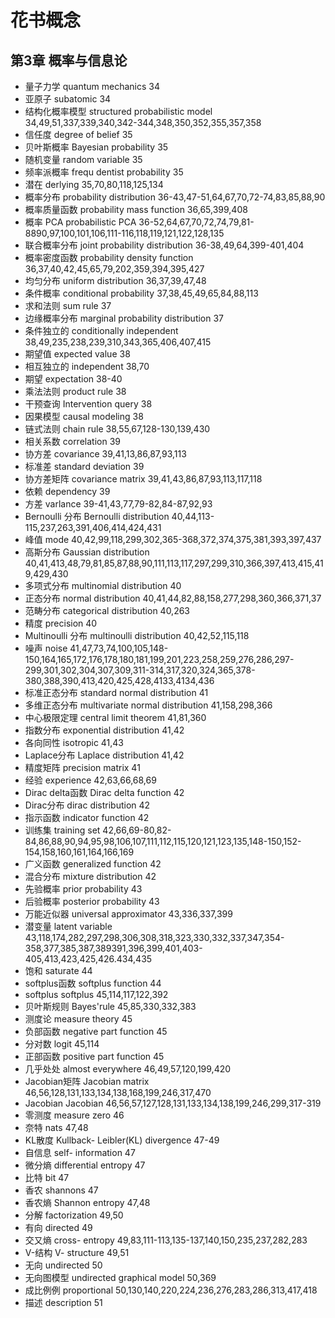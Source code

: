 # 花书概念

## 第3章 概率与信息论

- 量子力学 quantum mechanics 34
- 亚原子 subatomic 34
- 结构化概率模型 structured probabilistic model 34,49,51,337,339,340,342-344,348,350,352,355,357,358
- 信任度 degree of belief 35
- 贝叶斯概率 Bayesian probability 35
- 随机变量 random variable 35
- 频率派概率 frequ dentist probability 35
- 潜在 derlying 35,70,80,118,125,134
- 概率分布 probability distribution 36-43,47-51,64,67,70,72-74,83,85,88,90
- 概率质量函数 probability mass function 36,65,399,408
- 概率 PCA probabilistic PCA 36-52,64,67,70,72,74,79,81-8890,97,100,101,106,111-116,118,119,121,122,128,135
- 联合概率分布 joint probability distribution 36-38,49,64,399-401,404
- 概率密度函数 probability density function 36,37,40,42,45,65,79,202,359,394,395,427
- 均匀分布 uniform distribution 36,37,39,47,48
- 条件概率 conditional probability 37,38,45,49,65,84,88,113
- 求和法则 sum rule 37
- 边缘概率分布 marginal probability distribution 37
- 条件独立的 conditionally independent 38,49,235,238,239,310,343,365,406,407,415
- 期望值 expected value 38
- 相互独立的 independent 38,70
- 期望 expectation 38-40
- 乘法法则 product rule 38
- 干预查询 Intervention query 38
- 因果模型 causal modeling 38
- 链式法则 chain rule 38,55,67,128-130,139,430
- 相关系数 correlation 39
- 协方差 covariance 39,41,13,86,87,93,113
- 标准差 standard deviation 39
- 协方差矩阵 covariance matrix 39,41,43,86,87,93,113,117,118
- 依赖 dependency 39
- 方差 varlance 39-41,43,77,79-82,84-87,92,93
- Bernoulli 分布 Bernoulli distribution 40,44,113-115,237,263,391,406,414,424,431
- 峰值 mode 40,42,99,118,299,302,365-368,372,374,375,381,393,397,437
- 高斯分布 Gaussian distribution 40,41,413,48,79,81,85,87,88,90,111,113,117,297,299,310,366,397,413,415,419,429,430
- 多项式分布 multinomial distribution 40
- 正态分布 normal distribution 40,41,44,82,88,158,277,298,360,366,371,37
- 范畴分布 categorical distribution 40,263
- 精度 precision 40
- Multinoulli 分布  multinoulli distribution  40,42,52,115,118
- 噪声 noise 41,47,73,74,100,105,148-150,164,165,172,176,178,180,181,199,201,223,258,259,276,286,297-299,301,302,304,307,309,311-314,317,320,324,365,378-380,388,390,413,420,425,428,4133,4134,436
- 标准正态分布 standard normal distribution 41
- 多维正态分布 multivariate normal distribution 41,158,298,366
- 中心极限定理 central limit theorem 41,81,360
- 指数分布 exponential distribution 41,42
- 各向同性 isotropic 41,43
- Laplace分布 Laplace distribution 41,42
- 精度矩阵 precision matrix 41
- 经验 experience 42,63,66,68,69
- Dirac delta函数 Dirac delta function 42
- Dirac分布 dirac distribution 42
- 指示函数 indicator function 42
- 训练集 training set 42,66,69-80,82-84,86,88,90,94,95,98,106,107,111,112,115,120,121,123,135,148-150,152-154,158,160,161,164,166,169
- 广义函数 generalized function 42
- 混合分布 mixture distribution 42
- 先验概率 prior probability 43
- 后验概率 posterior probability 43
- 万能近似器 universal approximator 43,336,337,399
- 潜变量 latent variable 43,118,174,282,297,298,306,308,318,323,330,332,337,347,354-358,377,385,387,389391,396,399,401,403-405,413,423,425,426.434,435
- 饱和 saturate 44
- softplus函数 softplus function 44
- softplus softplus 45,114,117,122,392
- 贝叶斯规则 Bayes'rule 45,85,330,332,383
- 测度论 measure theory 45
- 负部函数 negative part function 45
- 分对数 logit 45,114
- 正部函数 positive part function 45
- 几乎处处 almost everywhere 46,49,57,120,199,420
- Jacobian矩阵 Jacobian matrix 46,56,128,131,133,134,138,168,199,246,317,470
- Jacobian Jacobian 46,56,57,127,128,131,133,134,138,199,246,299,317-319
- 零测度 measure zero 46
- 奈特 nats 47,48
- KL散度 Kullback- Leibler(KL) divergence 47-49
- 自信息 self- information 47
- 微分熵 differential entropy 47
- 比特 bit 47
- 香农 shannons 47
- 香农熵 Shannon entropy 47,48
- 分解 factorization 49,50
- 有向 directed 49
- 交又熵 cross- entropy 49,83,111-113,135-137,140,150,235,237,282,283
- V-结构 V- structure 49,51
- 无向 undirected 50
- 无向图模型 undirected graphical model 50,369
- 成比例例 proportional 50,130,140,220,224,236,276,283,286,313,417,418
- 描述 description 51
